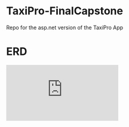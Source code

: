 # TaxiPro-FinalCapstone
Repo for the asp.net version of the TaxiPro App

# ERD
![Entity Relationship Diagram](https://github.com/lissagoforth/TaxiPro-FinalCapstone/TaxiProERD.xml?raw=true "TaxiPro ERD")
